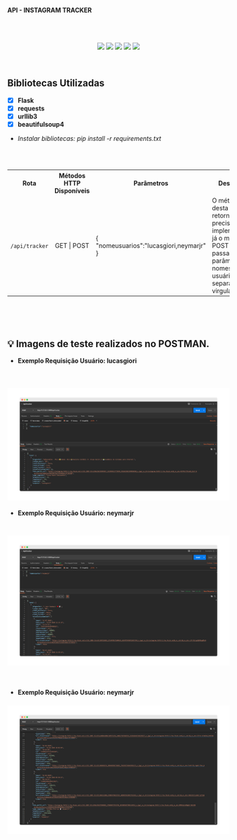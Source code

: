 
<br>
<b>API - INSTAGRAM TRACKER</b>
<br>
<br>
<br>
<br>

<span align="center">

![](https://img.shields.io/github/last-commit/LucasGiori/API-INSTAGRAM-TRACKER)
![](https://img.shields.io/github/commit-activity/m/LucasGiori/API-INSTAGRAM-TRACKER)
![](https://img.shields.io/github/repo-size/LucasGiori/API-INSTAGRAM-TRACKER)
![](https://img.shields.io/github/languages/count/LucasGiori/API-INSTAGRAM-TRACKER)
![](https://img.shields.io/github/languages/top/LucasGiori/API-INSTAGRAM-TRACKER)

</span>


<br>

## Bibliotecas Utilizadas

- [x] **Flask**
- [x] **requests**
- [x] **urllib3**
- [x] **beautifulsoup4**
- *Instalar bibliotecas: pip install -r requirements.txt*




<br><br>
<table style="width:100%">
  <tr>
    <th>Rota</th>
    <th>Métodos HTTP Disponíveis</th>
    <th>Parâmetros</th>
    <th>Descrição</th>
  </tr>
  <tr>
    <td><code>/api/tracker</code></td>
    <td align="center">GET | POST</td>
    <td>
        {
        "nomeusuarios":"lucasgiori,neymarjr"
        }
    </td>
    <td>O método GET desta rota retorna ainda precisa ser implementado, já o método POST pode passar parâmetros do nomes de usuário separados por virgulas.</td>
  </tr>
  
</table>
<br><br><br>

## :bulb: Imagens de teste realizados no POSTMAN.

- **Exemplo Requisição Usuário: lucasgiori**

<br>
<h3 align="center">
    <img 
        alt="Screenshot da aplicação" 
        title="Screenshot da aplicação"
        width="800px"
        src="./.github/lucasgiori.png"
    >
</h3>

- **Exemplo Requisição Usuário: neymarjr**

<h3 align="center">
<br>
    <img 
        alt="Screenshot da aplicação" 
        title="Screenshot da aplicação"
        width="800px"
        src="./.github/neymarrequest.png"
    >
</h3>
<br>

- **Exemplo Requisição Usuário: neymarjr**

<h3 align="center">
    <img 
        alt="Screenshot da aplicação" 
        title="Screenshot da aplicação"
        width="800px"
        src="./.github/neymar.png"
    >
</h3>